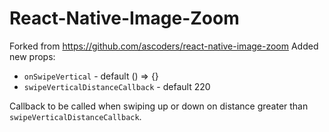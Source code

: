 # React-Native-Image-Zoom

Forked from https://github.com/ascoders/react-native-image-zoom
Added new props:

* `onSwipeVertical` - default () => {}  
* `swipeVerticalDistanceCallback` - default 220

Callback to be called when swiping up or down on distance greater than `swipeVerticalDistanceCallback`.
